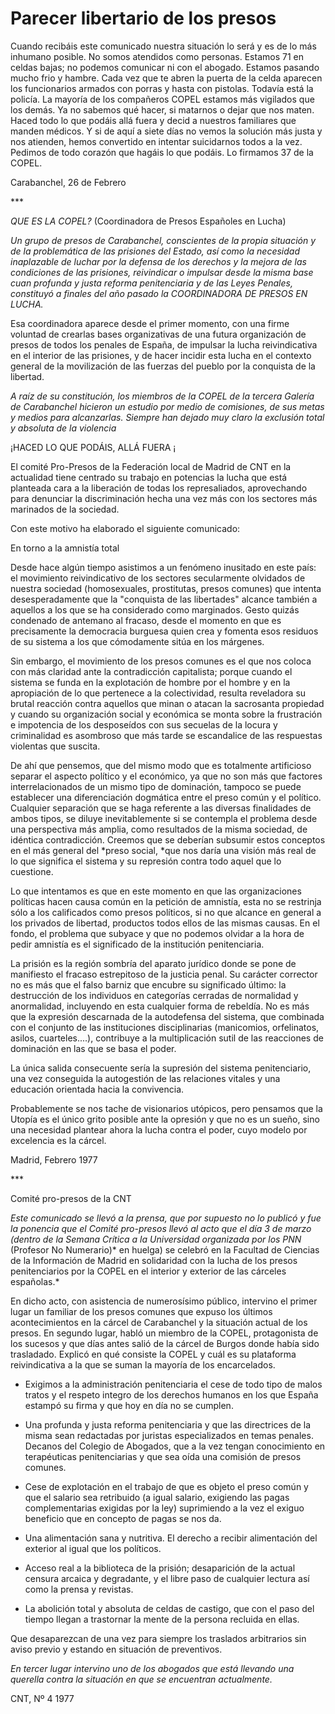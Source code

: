 # Parecer libertario de los presos

Cuando recibáis este comunicado nuestra situación lo será y es de lo más
inhumano posible. No somos atendidos como personas. Estamos 71 en celdas
bajas; no podemos comunicar ni con el abogado. Estamos pasando mucho
frio y hambre. Cada vez que te abren la puerta de la celda aparecen los
funcionarios armados con porras y hasta con pistolas. Todavía está la
policía. La mayoría de los compañeros COPEL estamos más vigilados que
los demás. Ya no sabemos qué hacer, si matarnos o dejar que nos maten.
Haced todo lo que podáis allá fuera y decid a nuestros familiares que
manden médicos. Y si de aquí a siete días no vemos la solución más justa
y nos atienden, hemos convertido en intentar suicidarnos todos a la vez.
Pedimos de todo corazón que hagáis lo que podáis. Lo firmamos 37 de la
COPEL.

Carabanchel, 26 de Febrero

\*\*\*

*QUE ES LA COPEL?* (Coordinadora de Presos Españoles en Lucha)

*Un grupo de presos de Carabanchel, conscientes de la propia situación y
de la problemática de las prisiones del Estado, así como la necesidad
inaplazable de luchar por la defensa de los derechos y la mejora de las
condiciones de las prisiones, reivindicar o impulsar desde la misma base
cuan profunda y justa reforma penitenciaria y de las Leyes Penales,
constituyó a finales del año pasado la COORDINADORA DE PRESOS EN LUCHA.*

Esa coordinadora aparece desde el primer momento, con una firme voluntad
de crearlas bases organizativas de una futura organización de presos de
todos los penales de España, de impulsar la lucha reivindicativa en el
interior de las prisiones, y de hacer incidir esta lucha en el contexto
general de la movilización de las fuerzas del pueblo por la conquista de
la libertad.

*A raíz de su constitución, los miembros de la COPEL de la tercera
Galería de Carabanchel hicieron un estudio por medio de comisiones, de
sus metas y medios para alcanzarlas. Siempre han dejado muy claro la
exclusión total y absoluta de la violencia*

¡HACED LO QUE PODÁIS, ALLÁ FUERA ¡

El comité Pro-Presos de la Federación local de Madrid de CNT en la
actualidad tiene centrado su trabajo en potencias la lucha que está
planteada cara a la liberación de todas los represaliados, aprovechando
para denunciar la discriminación hecha una vez más con los sectores más
marinados de la sociedad.

Con este motivo ha elaborado el siguiente comunicado:

En torno a la amnistía total

Desde hace algún tiempo asistimos a un fenómeno inusitado en este país:
el movimiento reivindicativo de los sectores secularmente olvidados de
nuestra sociedad (homosexuales, prostitutas, presos comunes) que intenta
desesperadamente que la "conquista de las libertades" alcance también a
aquellos a los que se ha considerado como marginados. Gesto quizás
condenado de antemano al fracaso, desde el momento en que es
precisamente la democracia burguesa quien crea y fomenta esos residuos
de su sistema a los que cómodamente sitúa en los márgenes.

Sin embargo, el movimiento de los presos comunes es el que nos coloca
con más claridad ante la contradicción capitalista; porque cuando el
sistema se funda en la explotación de hombre por el hombre y en la
apropiación de lo que pertenece a la colectividad, resulta reveladora su
brutal reacción contra aquellos que minan o atacan la sacrosanta
propiedad y cuando su organización social y económica se monta sobre la
frustración e impotencia de los desposeídos con sus secuelas de la
locura y criminalidad es asombroso que más tarde se escandalice de las
respuestas violentas que suscita.

De ahí que pensemos, que del mismo modo que es totalmente artificioso
separar el aspecto político y el económico, ya que no son más que
factores interrelacionados de un mismo tipo de dominación, tampoco se
puede establecer una diferenciación dogmática entre el preso común y el
político. Cualquier separación que se haga referente a las diversas
finalidades de ambos tipos, se diluye inevitablemente si se contempla el
problema desde una perspectiva más amplia, como resultados de la misma
sociedad, de idéntica contradicción. Creemos que se deberían subsumir
estos conceptos en el más general del *preso social, *que nos daría una
visión más real de lo que significa el sistema y su represión contra
todo aquel que lo cuestione.

Lo que intentamos es que en este momento en que las organizaciones
políticas hacen causa común en la petición de amnistía, esta no se
restrinja sólo a los calificados como presos políticos, si no que
alcance en general a los privados de libertad, productos todos ellos de
las mismas causas. En el fondo, el problema que subyace y que no podemos
olvidar a la hora de pedir amnistía es el significado de la institución
penitenciaria.

La prisión es la región sombría del aparato jurídico donde se pone de
manifiesto el fracaso estrepitoso de la justicia penal. Su carácter
corrector no es más que el falso barniz que encubre su significado
último: la destrucción de los individuos en categorías cerradas de
normalidad y anormalidad, incluyendo en esta cualquier forma de
rebeldía. No es más que la expresión descarnada de la autodefensa del
sistema, que combinada con el conjunto de las instituciones
disciplinarias (manicomios, orfelinatos, asilos, cuarteles....),
contribuye a la multiplicación sutil de las reacciones de dominación en
las que se basa el poder.

La única salida consecuente sería la supresión del sistema
penitenciario, una vez conseguida la autogestión de las relaciones
vitales y una educación orientada hacia la convivencia.

Probablemente se nos tache de visionarios utópicos, pero pensamos que la
Utopía es el único grito posible ante la opresión y que no es un sueño,
sino una necesidad plantear ahora la lucha contra el poder, cuyo modelo
por excelencia es la cárcel.

Madrid, Febrero 1977

\*\*\*

Comité pro-presos de la CNT

*Este comunicado se llevó a la prensa, que por supuesto no lo publicó y
fue la ponencia que el Comité pro-presos llevó al acto que el día 3 de
marzo (dentro de la Semana Crítica a la Universidad organizada por los
PNN* (Profesor No Numerario)* en huelga) se celebró en la Facultad de
Ciencias de la Información de Madrid en solidaridad con la lucha de los
presos penitenciarios por la COPEL en el interior y exterior de las
cárceles españolas.*

En dicho acto, con asistencia de numerosísimo público, intervino el
primer lugar un familiar de los presos comunes que expuso los últimos
acontecimientos en la cárcel de Carabanchel y la situación actual de los
presos. En segundo lugar, habló un miembro de la COPEL, protagonista de
los sucesos y que días antes salió de la cárcel de Burgos donde había
sido trasladado. Explicó en qué consiste la COPEL y cuál es su
plataforma reivindicativa a la que se suman la mayoría de los
encarcelados.

-   Exigimos a la administración penitenciaria el cese de todo tipo de
    malos tratos y el respeto integro de los derechos humanos en los que
    España estampó su firma y que hoy en día no se cumplen.

-   Una profunda y justa reforma penitenciaria y que las directrices de
    la misma sean redactadas por juristas especializados en temas
    penales. Decanos del Colegio de Abogados, que a la vez tengan
    conocimiento en terapéuticas penitenciarias y que sea oída una
    comisión de presos comunes.

-   Cese de explotación en el trabajo de que es objeto el preso común y
    que el salario sea retribuido (a igual salario, exigiendo las pagas
    complementarias exigidas por la ley) suprimiendo a la vez el exiguo
    beneficio que en concepto de pagas se nos da.

-   Una alimentación sana y nutritiva. El derecho a recibir alimentación
    del exterior al igual que los políticos.

-   Acceso real a la biblioteca de la prisión; desaparición de la actual
    censura arcaica y degradante, y el libre paso de cualquier lectura
    así como la prensa y revistas.

-   La abolición total y absoluta de celdas de castigo, que con el paso
    del tiempo llegan a trastornar la mente de la persona recluida en
    ellas.

Que desaparezcan de una vez para siempre los traslados arbitrarios sin
aviso previo y estando en situación de preventivos.

*En tercer lugar intervino uno de los abogados que está llevando una
querella contra la situación en que se encuentran actualmente.*

CNT, Nº 4 1977

